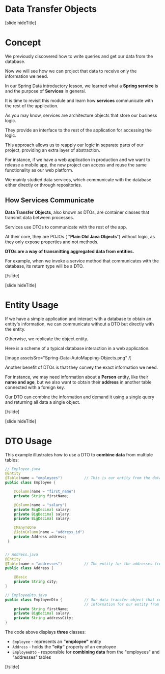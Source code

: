 # Data Transfer Objects

[slide hideTitle]

# Concept

We previously discovered how to write queries and get our data from the database.

Now we will see how we can project that data to receive only the information we need.

In our Spring Data introductory lesson, we learned what a **Spring service** is and the purpose of **Services** in general.

It is time to revisit this module and learn how **services** communicate with the rest of the application.

As you may know, services are architecture objects that store our business logic.

They provide an interface to the rest of the application for accessing the logic.

This approach allows us to reapply our logic in separate parts of our project, providing an extra layer of abstraction.

For instance, if we have a web application in production and we want to release a mobile app, the new project can access and reuse the same functionality as our web platform.

We mainly studied data services, which communicate with the database either directly or through repositories.

## How Services Communicate

**Data Transfer Objects**, also known as DTOs, are container classes that transmit data between processes.

Services use DTOs to communicate with the rest of the app.

At their core, they are POJOs ( "**Plain Old Java Objects**") without logic, as they only expose properties and not methods.

**DTOs are a way of transmitting aggregated data from entities.**

For example, when we invoke a service method that communicates with the database, its return type will be a DTO. 

[/slide]

[slide hideTitle]

# Entity Usage

If we have a simple application and interact with a database to obtain an entity's information, we can communicate without a DTO but directly with the entity.

Otherwise, we replicate the object entity.

Here is a scheme of a typical database interaction in a web application.

[image assetsSrc="Spring-Data-AutoMapping-Objects.png" /]

Another benefit of DTOs is that they convey the exact information we need.

For instance, we may need information about a **Person** entity, like their **name and age**, but we also want to obtain their **address** in another table connected with a foreign key.

Our DTO can combine the information and demand it using a single query and returning all data a single object. 

[/slide]

[slide hideTitle]

# DTO Usage

This example illustrates how to use a DTO to **combine data** from multiple tables:

```java
// Employee.java
@Entity
@Table(name = "employees")          // This is our entity from the database
public class Employee {

    @Column(name = "first_name")
    private String firstName;

    @Column(name = "salary")
    private BigDecimal salary; 
    private BigDecimal salary;
    private BigDecimal salary; 

    @ManyToOne
    @JoinColumn(name = "address_id")
    private Address address;
 }


// Address.java
@Entity
@Table(name = "addresses")          // The entity for the addresses from the database
public class Address {

    @Basic
    private String city;
}

// EmployeeDto.java
public class EmployeeDto {          // Our data transfer object that combines 
                                    // information for our entity from two tables
    private String firstName;
    private BigDecimal salary;
    private String addressCity;
}
```

The code above displays **three** classes:

- `Employee` - represents an **"employee"** entity
- `Address` - holds the **"city"** property of an employee
- `EmployeeDto` - responsible for **combining data** from the "employees" and "addresses" tables
  
[/slide]

